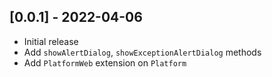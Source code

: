 ## [0.0.1] - 2022-04-06

* Initial release
* Add `showAlertDialog`, `showExceptionAlertDialog` methods
* Add `PlatformWeb` extension on `Platform`
